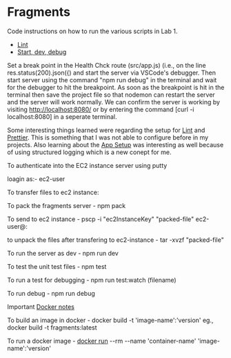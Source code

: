 # Fragments

Code instructions on how to run the various scripts in Lab 1.

- [Lint](https://github.com/humphd/cloud-computing-for-programmers-winter-2024/blob/main/labs/lab-01/README.md#eslint-setup)
- [Start, dev, debug](https://github.com/humphd/cloud-computing-for-programmers-winter-2024/blob/main/labs/lab-01/README.md#express-server-setup)

Set a break point in the Health Chck route (src/app.js) (i.e., on the line res.status(200).json({) and start the server via VSCode's debugger. Then start server using the command "npm run debug" in the terminal and wait for the debugger to hit the breakpoint. As soon as the breakpoint is hit in the terminal then save the project file so that nodemon can restart the server and the server will work normally. We can confirm the server is working by visiting [http://localhost:8080/](http://localhost:8080/) or by entering the command [curl -i localhost:8080] in a seperate terminal.

Some interesting things learned were regarding the setup for [Lint](https://github.com/humphd/cloud-computing-for-programmers-winter-2024/blob/main/labs/lab-01/README.md#eslint-setup) and [Prettier](https://github.com/humphd/cloud-computing-for-programmers-winter-2024/blob/main/labs/lab-01/README.md#prettier-setup). This is something that I was not able to configure before in my projects. Also learning about the [App Setup](https://github.com/humphd/cloud-computing-for-programmers-winter-2024/blob/main/labs/lab-01/README.md#express-app-setup) was interesting as well because of using structured logging which is a new conept for me.

<!-- More updates coming to this doc -->

To authenticate into the EC2 instance server using putty

loagin as:- ec2-user

To transfer files to ec2 instance:

To pack the fragments server - npm pack

To send to ec2 instance - pscp -i "ec2InstanceKey" "packed-file" ec2-user@<ec2-instance-Public-IPv4-DNS>:

to unpack the files after transfering to ec2-instance - tar -xvzf "packed-file"

To run the server as dev - npm run dev

To test the unit test files - npm test

To run a test for debugging - npm run test:watch (filename)

To run debug - npm run debug

Important [Docker notes](https://github.com/humphd/cloud-computing-for-programmers-winter-2024/blob/main/weeks/week-05/discussion.md)

To build an image in docker - docker build -t 'image-name':'version'
eg., docker build -t fragments:latest

To run a docker image - [docker run](https://docs.docker.com/engine/reference/commandline/container_run/) --rm --name 'container-name' 'image-name':'version'

